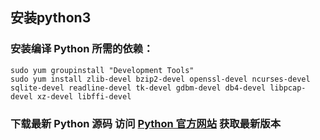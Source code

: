 ## 安装python3

### 安装编译 Python 所需的依赖：



```
sudo yum groupinstall "Development Tools"
sudo yum install zlib-devel bzip2-devel openssl-devel ncurses-devel sqlite-devel readline-devel tk-devel gdbm-devel db4-devel libpcap-devel xz-devel libffi-devel
```

### **下载最新 Python 源码** 访问 [Python 官方网站](https://www.python.org/downloads/source/) 获取最新版本